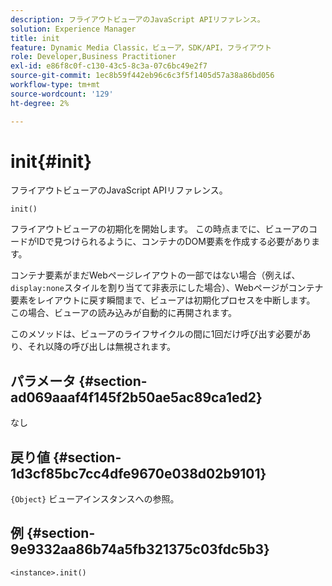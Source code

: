 ```yaml
---
description: フライアウトビューアのJavaScript APIリファレンス。
solution: Experience Manager
title: init
feature: Dynamic Media Classic，ビューア，SDK/API，フライアウト
role: Developer,Business Practitioner
exl-id: e86f8c0f-c130-43c5-8c3a-07c6bc49e2f7
source-git-commit: 1ec8b59f442eb96c6c3f5f1405d57a38a86bd056
workflow-type: tm+mt
source-wordcount: '129'
ht-degree: 2%

---
```


# init{#init}

フライアウトビューアのJavaScript APIリファレンス。

`init()`

フライアウトビューアの初期化を開始します。 この時点までに、ビューアのコードがIDで見つけられるように、コンテナのDOM要素を作成する必要があります。

コンテナ要素がまだWebページレイアウトの一部ではない場合（例えば、`display:none`スタイルを割り当てて非表示にした場合）、Webページがコンテナ要素をレイアウトに戻す瞬間まで、ビューアは初期化プロセスを中断します。 この場合、ビューアの読み込みが自動的に再開されます。

このメソッドは、ビューアのライフサイクルの間に1回だけ呼び出す必要があり、それ以降の呼び出しは無視されます。

## パラメータ {#section-ad069aaaf4f145f2b50ae5ac89ca1ed2}

なし

## 戻り値 {#section-1d3cf85bc7cc4dfe9670e038d02b9101}

`{Object}` ビューアインスタンスへの参照。

## 例 {#section-9e9332aa86b74a5fb321375c03fdc5b3}

```
<instance>.init()
```
